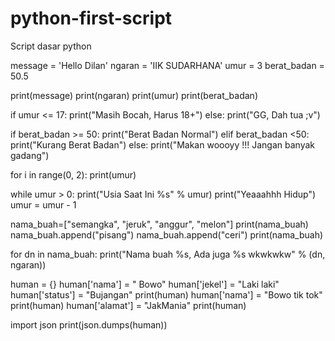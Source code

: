 # python-first-script
Script dasar python


message = 'Hello Dilan'
ngaran = 'IIK SUDARHANA'
umur = 3
berat_badan = 50.5

print(message)
print(ngaran)
print(umur)
print(berat_badan)


if umur <= 17:
    print("Masih Bocah, Harus 18+")
else:
    print("GG, Dah tua ;v")

if berat_badan >= 50:
    print("Berat Badan Normal")
elif berat_badan <50:
    print("Kurang Berat Badan")
else:
    print("Makan woooyy !!! Jangan banyak gadang")


for i in range(0, 2):
    print(umur)


while umur > 0:
    print("Usia Saat Ini %s" % umur)
    print("Yeaaahhh Hidup")
    umur = umur - 1


nama_buah=["semangka", "jeruk", "anggur", "melon"]
print(nama_buah)
nama_buah.append("pisang")
nama_buah.append("ceri")
print(nama_buah)

for dn in  nama_buah:
    print("Nama buah %s, Ada juga %s wkwkwkw" % (dn, ngaran))

human = {}
human['nama'] = " Bowo"
human['jekel'] = "Laki laki"
human['status'] = "Bujangan"
print(human)
human['nama'] = "Bowo tik tok"
print(human)
human['alamat'] = "JakMania"
print(human)

import json
print(json.dumps(human))
